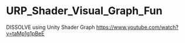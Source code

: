 # URP_Shader_Visual_Graph_Fun
 DISSOLVE using Unity Shader Graph https://www.youtube.com/watch?v=taMp1g1pBeE
